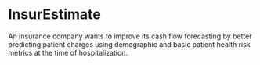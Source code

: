 # InsurEstimate
An insurance company wants to improve its cash flow forecasting by better predicting patient charges using demographic and basic patient health risk metrics at the time of hospitalization.
